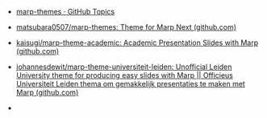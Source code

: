 - [marp-themes · GitHub Topics](https://github.com/topics/marp-themes)

- [matsubara0507/marp-themes: Theme for Marp Next (github.com)](https://github.com/matsubara0507/marp-themes)
- [kaisugi/marp-theme-academic: Academic Presentation Slides with Marp (github.com)](https://github.com/kaisugi/marp-theme-academic)
- [johannesdewit/marp-theme-universiteit-leiden: Unofficial Leiden University theme for producing easy slides with Marp || Officieus Universiteit Leiden thema om gemakkelijk presentaties te maken met Marp (github.com)](https://github.com/johannesdewit/marp-theme-universiteit-leiden)
- 